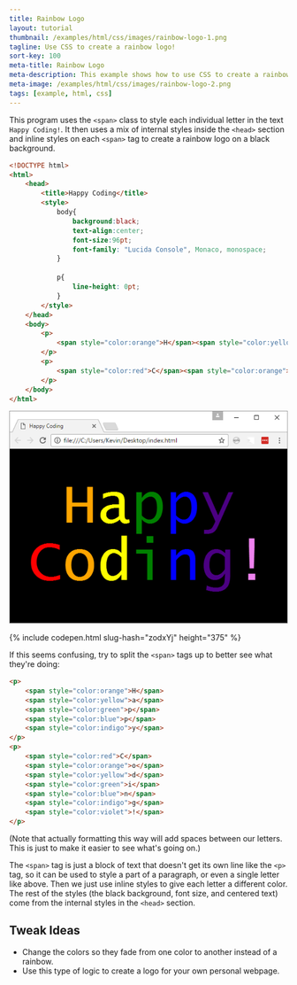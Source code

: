 ```yaml
---
title: Rainbow Logo
layout: tutorial
thumbnail: /examples/html/css/images/rainbow-logo-1.png
tagline: Use CSS to create a rainbow logo!
sort-key: 100
meta-title: Rainbow Logo
meta-description: This example shows how to use CSS to create a rainbow logo.
meta-image: /examples/html/css/images/rainbow-logo-2.png
tags: [example, html, css]
---
```


This program uses the `<span>` class to style each individual letter in the text `Happy Coding!`. It then uses a mix of internal styles inside the `<head>` section and inline styles on each `<span>` tag to create a rainbow logo on a black background.

```html
<!DOCTYPE html>
<html>
	<head>
		<title>Happy Coding</title>
		<style>
			body{
				background:black;
				text-align:center;
				font-size:96pt;
				font-family: "Lucida Console", Monaco, monospace;
			}
			
			p{
				line-height: 0pt;	
			}
		</style>
	</head>
	<body>
		<p>
			<span style="color:orange">H</span><span style="color:yellow">a</span><span style="color:green">p</span><span style="color:blue">p</span><span style="color:indigo">y</span>
		</p>
		<p>
			<span style="color:red">C</span><span style="color:orange">o</span><span style="color:yellow">d</span><span style="color:green">i</span><span style="color:blue">n</span><span style="color:indigo">g</span><span style="color:violet">!</span>
		</p>
	</body>
</html>
```

![rainbow logo](/examples/html/css/images/rainbow-logo-3.png)

{% include codepen.html slug-hash="zodxYj" height="375" %}

If this seems confusing, try to split the `<span>` tags up to better see what they're doing:

```html
<p>
	<span style="color:orange">H</span>
	<span style="color:yellow">a</span>
	<span style="color:green">p</span>
	<span style="color:blue">p</span>
	<span style="color:indigo">y</span>
</p>
<p>
	<span style="color:red">C</span>
	<span style="color:orange">o</span>
	<span style="color:yellow">d</span>
	<span style="color:green">i</span>
	<span style="color:blue">n</span>
	<span style="color:indigo">g</span>
	<span style="color:violet">!</span>
</p>
```

(Note that actually formatting this way will add spaces between our letters. This is just to make it easier to see what's going on.)

The `<span>` tag is just a block of text that doesn't get its own line like the `<p>` tag, so it can be used to style a part of a paragraph, or even a single letter like above. Then we just use inline styles to give each letter a different color. The rest of the styles (the black background, font size, and centered text) come from the internal styles in the `<head>` section.

## Tweak Ideas

- Change the colors so they fade from one color to another instead of a rainbow.
- Use this type of logic to create a logo for your own personal webpage.